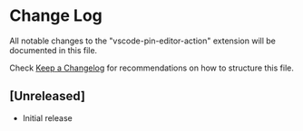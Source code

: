 # Change Log

All notable changes to the "vscode-pin-editor-action" extension will be documented in this file.

Check [Keep a Changelog](http://keepachangelog.com/) for recommendations on how to structure this file.

## [Unreleased]

- Initial release